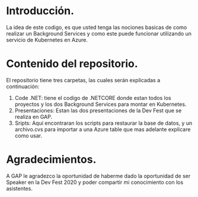 # Introducción.
La idea de este codigo, es que usted tenga las nociones basicas de como realizar un Background Services y como este puede funcionar utilizando un servicio de Kubernetes en Azure.

# Contenido del repositorio.
El repositorio tiene tres carpetas, las cuales serán explicadas a continuación:

1. Code .NET: tiene el codigo de .NETCORE donde estan todos los proyectos y los dos Background Services para montar en Kubernetes.
2. Presentaciones: Estan las dos presentaciones de la Dev Fest que se realiza en GAP.
3. Sripts: Aquí encontraran los scripts para restaurar la base de datos, y un archivo.cvs para importar a una Azure table que mas adelante explicare como usar.

# Agradecimientos.
A GAP le agradezco la oportunidad de haberme dado la oportunidad de ser Speaker en la Dev Fest 2020 y poder compartir mi conocimiento con los asistentes.
